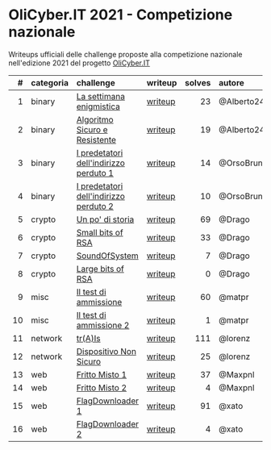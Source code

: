 # OliCyber.IT 2021 - Competizione nazionale

Writeups ufficiali delle challenge proposte alla competizione nazionale nell'edizione 2021 del progetto [OliCyber.IT](https://olicyber.it/)

|   # | categoria | challenge                                                                                       | writeup                | solves | autore       |
| --: | :-------- | :---------------------------------------------------------------------------------------------- | :--------------------- | -----: | :----------- |
|   1 | binary    | [La settimana enigmistica](https://training.olicyber.it/challenges#challenge-144)               | [writeup](binary1.md)  |     23 | @Alberto247  |
|   2 | binary    | [Algoritmo Sicuro e Resistente](https://training.olicyber.it/challenges#challenge-145)          | [writeup](binary2.md)  |     19 | @Alberto247  |
|   3 | binary    | [I predetatori dell'indirizzo perduto 1](https://training.olicyber.it/challenges#challenge-146) | [writeup](binary3.md)  |     14 | @OrsoBruno96 |
|   4 | binary    | [I predetatori dell'indirizzo perduto 2](https://training.olicyber.it/challenges#challenge-147) | [writeup](binary4.md)  |     10 | @OrsoBruno96 |
|   5 | crypto    | [Un po' di storia](https://training.olicyber.it/challenges#challenge-136)                       | [writeup](crypto1.md)  |     69 | @Drago       |
|   6 | crypto    | [Small bits of RSA](https://training.olicyber.it/challenges#challenge-137)                      | [writeup](crypto2.md)  |     33 | @Drago       |
|   7 | crypto    | [SoundOfSystem](https://training.olicyber.it/challenges#challenge-138)                          | [writeup](crypto3.md)  |      7 | @Drago       |
|   8 | crypto    | [Large bits of RSA](https://training.olicyber.it/challenges#challenge-139)                      | [writeup](crypto4.md)  |      0 | @Drago       |
|   9 | misc      | [Il test di ammissione](https://training.olicyber.it/challenges#challenge-140)                  | [writeup](misc1.md)    |     60 | @matpr       |
|  10 | misc      | [Il test di ammissione 2](https://training.olicyber.it/challenges#challenge-141)                | [writeup](misc2.md)    |      1 | @matpr       |
|  11 | network   | [tr(A)Is](https://training.olicyber.it/challenges#challenge-142)                                | [writeup](network1.md) |    111 | @lorenz      |
|  12 | network   | [Dispositivo Non Sicuro](https://training.olicyber.it/challenges#challenge-143)                 | [writeup](network2.md) |     25 | @lorenz      |
|  13 | web       | [Fritto Misto 1](https://training.olicyber.it/challenges#challenge-148)                         | [writeup](web1.md)     |     37 | @Maxpnl      |
|  14 | web       | [Fritto Misto 2](https://training.olicyber.it/challenges#challenge-149)                         | [writeup](web2.md)     |      4 | @Maxpnl      |
|  15 | web       | [FlagDownloader 1](https://training.olicyber.it/challenges#challenge-150)                       | [writeup](web3.md)     |     91 | @xato        |
|  16 | web       | [FlagDownloader 2](https://training.olicyber.it/challenges#challenge-151)                       | [writeup](web4.md)     |      4 | @xato        |
